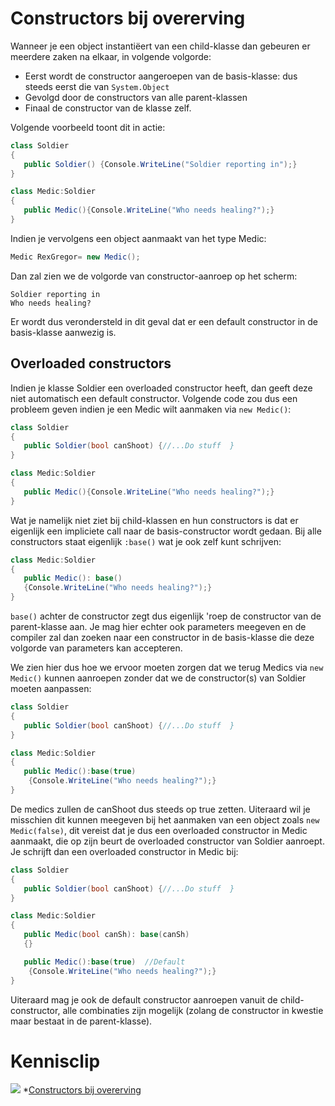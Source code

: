 # Constructors bij overerving

Wanneer je een object instantiëert van een child-klasse dan gebeuren er meerdere zaken na elkaar, in volgende volgorde:

* Eerst wordt de constructor aangeroepen van de basis-klasse: dus steeds eerst die van ``System.Object``
* Gevolgd door de constructors van alle parent-klassen
* Finaal de constructor van de klasse zelf.

Volgende voorbeeld toont dit in actie:

```csharp
class Soldier
{
   public Soldier() {Console.WriteLine("Soldier reporting in");}
}

class Medic:Soldier
{
   public Medic(){Console.WriteLine("Who needs healing?");}
}
```

Indien je vervolgens een object aanmaakt van het type Medic:

```csharp
Medic RexGregor= new Medic();
```

Dan zal zien we de volgorde van constructor-aanroep op het scherm:

```text
Soldier reporting in
Who needs healing?
```

Er wordt dus verondersteld in dit geval dat er een default constructor in de basis-klasse aanwezig is.

## Overloaded constructors

Indien je klasse Soldier een overloaded constructor heeft, dan geeft deze niet automatisch een default constructor. Volgende code zou dus een probleem geven indien je een Medic wilt aanmaken via ``new Medic()``:
```csharp
class Soldier
{
   public Soldier(bool canShoot) {//...Do stuff  }
}

class Medic:Soldier
{
   public Medic(){Console.WriteLine("Who needs healing?");}
}
```

Wat je namelijk niet ziet bij child-klassen en hun constructors is dat er eigenlijk een impliciete call naar de basis-constructor wordt gedaan. Bij alle constructors staat eigenlijk ``:base()`` wat je ook zelf kunt schrijven:
```csharp
class Medic:Soldier
{
   public Medic(): base()
   {Console.WriteLine("Who needs healing?");}
}
```
``base()`` achter de constructor zegt dus eigenlijk 'roep de constructor van de parent-klasse aan. Je mag hier echter ook parameters meegeven en de compiler zal dan zoeken naar een constructor in de basis-klasse die deze volgorde van parameters kan accepteren.

We zien hier dus hoe we ervoor moeten zorgen dat we terug Medics via ``new Medic()`` kunnen aanroepen zonder dat we de constructor(s) van Soldier moeten aanpassen:
```csharp
class Soldier
{
   public Soldier(bool canShoot) {//...Do stuff  }
}

class Medic:Soldier
{
   public Medic():base(true)
    {Console.WriteLine("Who needs healing?");}
}
```

De medics zullen de canShoot dus steeds op true zetten.
Uiteraard wil je misschien dit kunnen meegeven bij het aanmaken van een object zoals ``new Medic(false)``, dit vereist dat je dus een overloaded constructor in Medic aanmaakt, die op zijn beurt de overloaded constructor van Soldier aanroept. Je schrijft dan een overloaded constructor in Medic bij:

```csharp
class Soldier
{
   public Soldier(bool canShoot) {//...Do stuff  }
}

class Medic:Soldier
{
   public Medic(bool canSh): base(canSh)
   {} 

   public Medic():base(true)  //Default
    {Console.WriteLine("Who needs healing?");}
}
```

Uiteraard mag je ook de default constructor aanroepen vanuit de child-constructor, alle combinaties zijn mogelijk (zolang de constructor in kwestie maar bestaat in de parent-klasse).

<!---NOBOOKSTART--->
# Kennisclip
![](../assets/infoclip.png)
*[Constructors bij overerving](https://ap.cloud.panopto.eu/Panopto/Pages/Viewer.aspx?id=a83a530e-11ff-47eb-b4cf-ab7c00b75401)
<!---NOBOOKEND--->